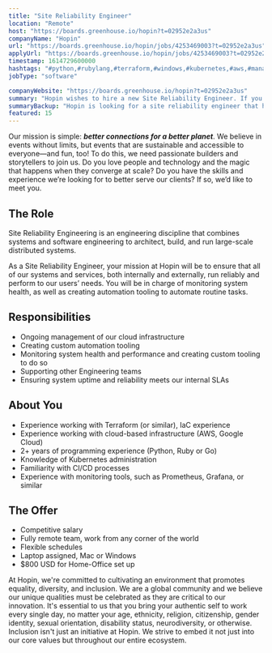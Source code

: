 ```yaml
---
title: "Site Reliability Engineer"
location: "Remote"
host: "https://boards.greenhouse.io/hopin?t=02952e2a3us"
companyName: "Hopin"
url: "https://boards.greenhouse.io/hopin/jobs/4253469003?t=02952e2a3us"
applyUrl: "https://boards.greenhouse.io/hopin/jobs/4253469003?t=02952e2a3us#app"
timestamp: 1614729600000
hashtags: "#python,#rubylang,#terraform,#windows,#kubernetes,#aws,#management,#monitoring"
jobType: "software"

companyWebsite: "https://boards.greenhouse.io/hopin?t=02952e2a3us"
summary: "Hopin wishes to hire a new Site Reliability Engineer. If you have 2+ years of programming experience, consider applying."
summaryBackup: "Hopin is looking for a site reliability engineer that has experience in: #python, #rubylang, #terraform."
featured: 15
---
```


Our mission is simple: **_better connections for a better planet_**. We believe in events without limits, but events that are sustainable and accessible to everyone—and fun, too! To do this, we need passionate builders and storytellers to join us. Do you love people and technology and the magic that happens when they converge at scale? Do you have the skills and experience we’re looking for to better serve our clients? If so, we’d like to meet you.

## The Role

Site Reliability Engineering is an engineering discipline that combines systems and software engineering to architect, build, and run large-scale distributed systems.

As a Site Reliability Engineer, your mission at Hopin will be to ensure that all of our systems and services, both internally and externally, run reliably and perform to our users’ needs. You will be in charge of monitoring system health, as well as creating automation tooling to automate routine tasks. 

## Responsibilities

*   Ongoing management of our cloud infrastructure
*   Creating custom automation tooling
*   Monitoring system health and performance and creating custom tooling to do so
*   Supporting other Engineering teams
*   Ensuring system uptime and reliability meets our internal SLAs

## About You

*   Experience working with Terraform (or similar), IaC experience
*   Experience working with cloud-based infrastructure (AWS, Google Cloud)
*   2+ years of programming experience (Python, Ruby or Go)
*   Knowledge of Kubernetes administration
*   Familiarity with CI/CD processes
*   Experience with monitoring tools, such as Prometheus, Grafana, or similar

## The Offer

*   Competitive salary
*   Fully remote team, work from any corner of the world
*   Flexible schedules
*   Laptop assigned, Mac or Windows
*   $800 USD for Home-Office set up

At Hopin, we're committed to cultivating an environment that promotes equality, diversity, and inclusion. We are a global community and we believe our unique qualities must be celebrated as they are critical to our innovation. It's essential to us that you bring your authentic self to work every single day, no matter your age, ethnicity, religion, citizenship, gender identity, sexual orientation, disability status, neurodiversity, or otherwise. Inclusion isn't just an initiative at Hopin. We strive to embed it not just into our core values but throughout our entire ecosystem.
